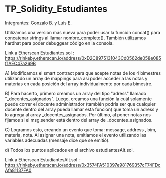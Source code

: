 ﻿# TP_Solidity_Estudiantes
 
Integrantes: Gonzalo B. y Luis E.

Utilizamos una versión más nueva para poder usar la función concat() para concatenar strings al llamar nombre_completo().
También utilizamos hardhat para poder debuggear código en la consola.

Link a Etherscan Estudiantes.sol : https://rinkeby.etherscan.io/address/0xD2C8975131043Cd0562de058e085f1AEC47a269B

A) Modificamos el smart contract para que acepte notas de los 4 bimestres utilizando un array de mappings para
asi poder acceder a las notas y materias en cada posición del array individualmente por cada bimestre.

B) Para hacerto, primero creamos un array del tipo "adress" llamado "_docentes_asignados". Luego, creamos una función la
cuál solamente puede correr el docente administrador (también podría ser que cualquier docente dentro del array pueda
llamar esta función) que toma un adress y lo agrega al array _docentes_asignados. Por último, al poner notas nos fijamos
si el msg.sender está dentro del array de _docentes_asignados.

C) Logramos esto, creando un evento que toma: message, address , bim, materia, nota.
Al asignar una nota, emitiamos el evento utilizando las variables adecuadas (mensaje dice que se emitió).

d) Todos los puntos aplicados en el archivo estudiantesAlt.sol.

Link a Etherscan EstudiantesAlt.sol : https://rinkeby.etherscan.io/address/0x3574FA510397e981769357cF74FDcAfa81137FA0